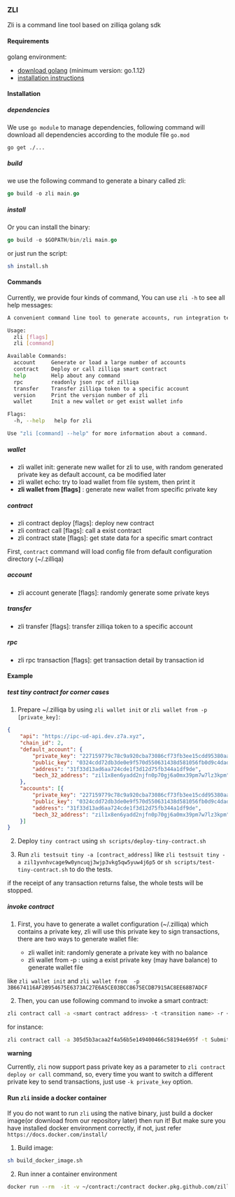 ### ZLI

Zli is a command line tool based on zilliqa golang sdk

#### Requirements

golang environment: 


* [download golang](https://golang.org/dl/) (minimum version: go.1.12)
* [installation instructions](https://golang.org/doc/install)

#### Installation

<h5> dependencies </h5>

We use `go module` to manage dependencies, following command will download all dependencies according to the module file `go.mod`

```
go get ./...
```

<h5> build </h5>

we use the following command to generate a binary called zli:

```go
go build -o zli main.go
```

<h5> install </h5>

Or you can install the binary:

```go
go build -o $GOPATH/bin/zli main.go
```

or just run the script:

```bash
sh install.sh
```

#### Commands

Currently, we provide four kinds of command, You can use `zli -h` to see all help messages:

```bash
A convenient command line tool to generate accounts, run integration testings or run http server .etc

Usage:
  zli [flags]
  zli [command]

Available Commands:
  account     Generate or load a large number of accounts
  contract    Deploy or call zilliqa smart contract
  help        Help about any command
  rpc         readonly json rpc of zilliqa
  transfer    Transfer zilliqa token to a specific account
  version     Print the version number of zli
  wallet      Init a new wallet or get exist wallet info

Flags:
  -h, --help   help for zli

Use "zli [command] --help" for more information about a command.

```

<h5> wallet </h5>

* zli wallet init: generate new wallet for zli to use, with random generated private key as default account, ca be modified later
* zli wallet echo: try to load wallet from file system, then print it
* **zli wallet from [flags]** : generate new wallet from specific private key


<h5> contract </h5>

* zli contract deploy [flags]: deploy new contract
* zli contract call [flags]: call a exist contract
* zli contract state [flags]: get state data for a specific smart contract

First, `contract` command will load config file from default configuration directory (~/.zilliqa)

<h5> account </h5>

* zli account generate [flags]: randomly generate some private keys

<h5> transfer </h5>

* zli transfer [flags]: transfer zilliqa token to a specific account

<h5> rpc </h5>

* zli rpc transaction [flags]: get transaction detail by transaction id

#### Example

<h5> test tiny contract for corner cases </h5>

1. Prepare ~/.zilliqa by using `zli wallet init` or `zli wallet from -p [private_key]`:

```json
{
	"api": "https://ipc-ud-api.dev.z7a.xyz",
	"chain_id": 2,
	"default_account": {
		"private_key": "227159779c78c9a920cba73086cf73fb3ee15cdd95380aa3b93757669e345300",
		"public_key": "0324cdd72db3de0e9f570d550631438d581056fb0d9c4daddbad2928eaf49f54ee",
		"address": "31f33d13ad6aa724cde1f3d12d75fb344a1df9de",
		"bech_32_address": "zil1x8en6yadd2njfn0p70gj6a0mx39pm7w7lz3kpm"
	},
	"accounts": [{
		"private_key": "227159779c78c9a920cba73086cf73fb3ee15cdd95380aa3b93757669e345300",
		"public_key": "0324cdd72db3de0e9f570d550631438d581056fb0d9c4daddbad2928eaf49f54ee",
		"address": "31f33d13ad6aa724cde1f3d12d75fb344a1df9de",
		"bech_32_address": "zil1x8en6yadd2njfn0p70gj6a0mx39pm7w7lz3kpm"
	}]
}
```

2. Deploy `tiny contract` using `sh scripts/deploy-tiny-contract.sh`

3. Run `zli testsuit tiny -a [contract_address]` like `zli testsuit tiny -a zil1yvnhvcage9w0yncuqj3wjp3vkg5qw5yuw4j6p5` or `sh scripts/test-tiny-contract.sh` to do the tests.

if the receipt of any transaction returns false, the whole tests will be stopped.

<h5> invoke contract </h5>

1. First, you have to generate a wallet configuration (~/.zilliqa) which contains a private key, zli will use this private key to sign
transactions, there are two ways to generate wallet file:

    * zli wallet init: randomly generate a private key with no balance
    * zli wallet from -p <private key>: using a exist private key (may have balance) to generate wallet file

like `zli wallet init` and `zli wallet from  -p  3B6674116AF2B954675E6373AC27E6A5CE03BCC8675ECDB7915AC8EE68B7ADCF`

2. Then, you can use following command to invoke a smart contract:

```bash
zli contract call -a <smart contract address> -t <transition name> -r <parameter>
```

for instance:

```bash
zli contract call -a 305d5b3acaa2f4a56b5e149400466c58194e695f -t SubmitTransaction -r "[{\"vname\":\"recipient\",\"type\":\"ByStr20\",\"value\":\"0x381f4008505e940ad7681ec3468a719060caf796\"},{\"vname\":\"amount\",\"type\":\"Uint128\",\"value\":\"10\"},{\"vname\":\"tag\",\"type\":\"String\",\"value\":\"a\"}]"
```

**warning**

Currently, `zli` now support pass private key as a parameter to `zli contract deploy or call` command, so, every time
you want to switch a different private key to send transactions, just use `-k private_key` option.

#### Run `zli` inside a docker container

If you do not want to run `zli` using the native binary, just build a docker image(or download from our repository later) 
then run it! But make sure you have installed docker environment correctly, if not, just refer `https://docs.docker.com/install/`

1. Build image:

```bash
sh build_docker_image.sh
```

2. Run inner a container environment

```bash
docker run --rm  -it -v ~/contract:/contract docker.pkg.github.com/zilliqa/zli/zli bash
```

